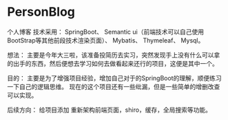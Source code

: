 # PersonBlog
个人博客
技术采用：
  SpringBoot、
  Semantic ui（前端技术可以自己使用BootStrap等其他前段技术渲染页面）、
  Mybatis、
  Thymeleaf、
  Mysql。
  
  
  
想法：
  主要是今年大三啦，该准备投简历去实习，突然发现手上没有什么可以拿的出手的东西，然后便想去学习如何去做看起来还行的项目，这便是其中一个。

目的：
  主要是为了增强项目经验，增加自己对于的SpringBoot的理解，顺便练习一下自己的逻辑思维。
  现在的这个项目还有一些纰漏，但是一些简单的增删改查可以实现。
  
后续方向：
  给项目添加 重新架构前端页面，shiro，缓存，全局搜索等功能。
 
